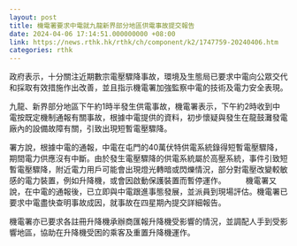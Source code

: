 ```yaml
---
layout: post
title: 機電署要求中電就九龍新界部分地區供電事故提交報告
date: 2024-04-06 17:14:51.000000000 +08:00
link: https://news.rthk.hk/rthk/ch/component/k2/1747759-20240406.htm
categories: rthk
---
```


政府表示，十分關注近期數宗電壓驟降事故，環境及生態局已要求中電向公眾交代和採取有效措施作出改善，並且指示機電署加強監察中電的技術及電力安全表現。

九龍、新界部分地區下午約1時半發生供電事故，機電署表示，下午約2時收到中電按既定機制通報有關事故，根據中電提供的資料，初步懷疑與發生在龍鼓灘發電廠內的設備故障有關，引致出現短暫電壓驟降。

署方說，根據中電的通報，中電在屯門的40萬伏特供電系統錄得短暫電壓驟降，期間電力供應沒有中斷。由於發生電壓驟降的供電系統屬於高壓系統，事件引致短暫電壓驟降，附近電力用戶可能會出現燈光轉暗或閃爍情況，部分對電壓改變較敏感的電力裝置，例如升降機，或會因啟動保護裝置而暫停運作。
　　 
機電署又說，在中電的通報後，已立即與中電跟進事態發展，並派員到現場評估。機電署已要求中電盡快查明事故成因，就事故在四星期內提交詳細報告。

機電署亦已要求各註冊升降機承辦商匯報升降機受影響的情況，並調配人手到受影響地區，協助在升降機受困的乘客及重置升降機運作。
